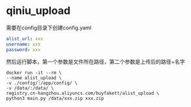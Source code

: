 # qiniu_upload

需要在config目录下创建config.yaml

```yaml
alist_url: xxx
username: xxx
password: xxx
```

然后运行脚本，第一个参数是文件所在路径，第二个参数是上传后的路径+名字

```shell
docker run -it --rm \
--name alist_upload \
-v ./config/:/app/config/ \
-v /data/:/data/ \
registry.cn-hangzhou.aliyuncs.com/buyfakett/alist_upload \
python3 main.py /data/xxx.zip xxx.zip
```